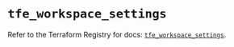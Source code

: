 # `tfe_workspace_settings`

Refer to the Terraform Registry for docs: [`tfe_workspace_settings`](https://registry.terraform.io/providers/hashicorp/tfe/0.67.0/docs/resources/workspace_settings).
